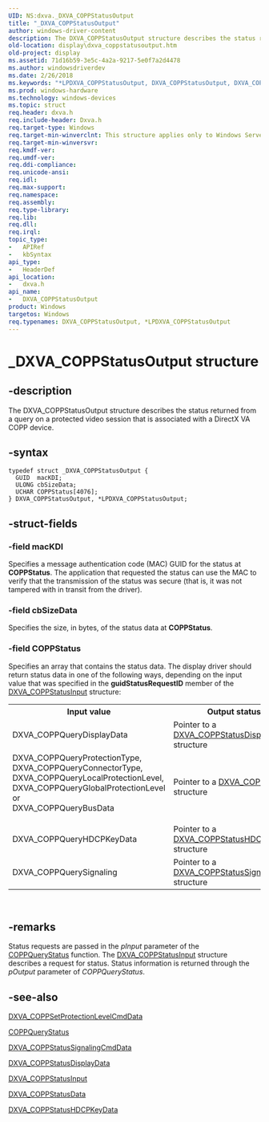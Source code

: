 ```yaml
---
UID: NS:dxva._DXVA_COPPStatusOutput
title: "_DXVA_COPPStatusOutput"
author: windows-driver-content
description: The DXVA_COPPStatusOutput structure describes the status returned from a query on a protected video session that is associated with a DirectX VA COPP device.
old-location: display\dxva_coppstatusoutput.htm
old-project: display
ms.assetid: 71d16b59-3e5c-4a2a-9217-5e0f7a2d4478
ms.author: windowsdriverdev
ms.date: 2/26/2018
ms.keywords: "*LPDXVA_COPPStatusOutput, DXVA_COPPStatusOutput, DXVA_COPPStatusOutput structure [Display Devices], LPDXVA_COPPStatusOutput, LPDXVA_COPPStatusOutput structure pointer [Display Devices], _DXVA_COPPStatusOutput, display.dxva_coppstatusoutput, dxva/DXVA_COPPStatusOutput, dxva/LPDXVA_COPPStatusOutput, dxvaref_4b7212ce-7beb-45c6-b5dd-92922993595f.xml"
ms.prod: windows-hardware
ms.technology: windows-devices
ms.topic: struct
req.header: dxva.h
req.include-header: Dxva.h
req.target-type: Windows
req.target-min-winverclnt: This structure applies only to Windows Server 2003 with SP1 and later, and Windows XP with SP2 and later.
req.target-min-winversvr: 
req.kmdf-ver: 
req.umdf-ver: 
req.ddi-compliance: 
req.unicode-ansi: 
req.idl: 
req.max-support: 
req.namespace: 
req.assembly: 
req.type-library: 
req.lib: 
req.dll: 
req.irql: 
topic_type:
-	APIRef
-	kbSyntax
api_type:
-	HeaderDef
api_location:
-	dxva.h
api_name:
-	DXVA_COPPStatusOutput
product: Windows
targetos: Windows
req.typenames: DXVA_COPPStatusOutput, *LPDXVA_COPPStatusOutput
---
```


# _DXVA_COPPStatusOutput structure


## -description


The DXVA_COPPStatusOutput structure describes the status returned from a query on a protected video session that is associated with a DirectX VA COPP device.


## -syntax


````
typedef struct _DXVA_COPPStatusOutput {
  GUID  macKDI;
  ULONG cbSizeData;
  UCHAR COPPStatus[4076];
} DXVA_COPPStatusOutput, *LPDXVA_COPPStatusOutput;
````


## -struct-fields




### -field macKDI

Specifies a message authentication code (MAC) GUID for the status at <b>COPPStatus</b>. The application that requested the status can use the MAC to verify that the transmission of the status was secure (that is, it was not tampered with in transit from the driver). 


### -field cbSizeData

Specifies the size, in bytes, of the status data at <b>COPPStatus</b>.


### -field COPPStatus

Specifies an array that contains the status data. The display driver should return status data in one of the following ways, depending on the input value that was specified in the <b>guidStatusRequestID</b> member of the <a href="..\dxva\ns-dxva-_dxva_coppstatusinput.md">DXVA_COPPStatusInput</a> structure: 

<table>
<tr>
<th>Input value</th>
<th>Output status data</th>
</tr>
<tr>
<td>
DXVA_COPPQueryDisplayData

</td>
<td>
Pointer to a <a href="..\dxva\ns-dxva-_dxva_coppstatusdisplaydata.md">DXVA_COPPStatusDisplayData</a> structure

</td>
</tr>
<tr>
<td>

<dl>
<dt>DXVA_COPPQueryProtectionType, </dt>
<dt>DXVA_COPPQueryConnectorType, </dt>
<dt>DXVA_COPPQueryLocalProtectionLevel, </dt>
<dt>DXVA_COPPQueryGlobalProtectionLevel or </dt>
<dt>DXVA_COPPQueryBusData</dt>
</dl>


</td>
<td>
Pointer to a <a href="..\dxva\ns-dxva-_dxva_coppstatusdata.md">DXVA_COPPStatusData</a> structure

</td>
</tr>
<tr>
<td>
DXVA_COPPQueryHDCPKeyData

</td>
<td>
Pointer to a <a href="..\dxva\ns-dxva-_dxva_coppstatushdcpkeydata.md">DXVA_COPPStatusHDCPKeyData</a> structure

</td>
</tr>
<tr>
<td>
DXVA_COPPQuerySignaling

</td>
<td>
Pointer to a <a href="..\dxva\ns-dxva-_dxva_coppstatussignalingcmddata.md">DXVA_COPPStatusSignalingCmdData</a> structure

</td>
</tr>
</table>
 


## -remarks



Status requests are passed in the <i>pInput</i> parameter of the <a href="https://msdn.microsoft.com/library/windows/hardware/ff539652">COPPQueryStatus</a> function. The <a href="..\dxva\ns-dxva-_dxva_coppstatusinput.md">DXVA_COPPStatusInput</a> structure describes a request for status. Status information is returned through the <i>pOutput</i> parameter of <i>COPPQueryStatus</i>. 




## -see-also

<a href="..\dxva\ns-dxva-_dxva_coppsetprotectionlevelcmddata.md">DXVA_COPPSetProtectionLevelCmdData</a>



<a href="https://msdn.microsoft.com/library/windows/hardware/ff539652">COPPQueryStatus</a>



<a href="..\dxva\ns-dxva-_dxva_coppstatussignalingcmddata.md">DXVA_COPPStatusSignalingCmdData</a>



<a href="..\dxva\ns-dxva-_dxva_coppstatusdisplaydata.md">DXVA_COPPStatusDisplayData</a>



<a href="..\dxva\ns-dxva-_dxva_coppstatusinput.md">DXVA_COPPStatusInput</a>



<a href="..\dxva\ns-dxva-_dxva_coppstatusdata.md">DXVA_COPPStatusData</a>



<a href="..\dxva\ns-dxva-_dxva_coppstatushdcpkeydata.md">DXVA_COPPStatusHDCPKeyData</a>



 

 



